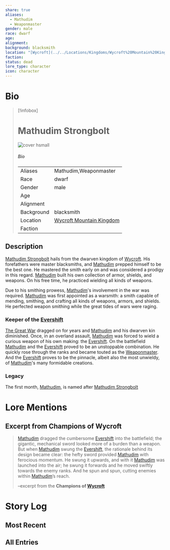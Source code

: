 ```yaml
---
share: true
aliases:
  - Mathudim
  - Weaponmaster
gender: male
race: dwarf
age: 
alignment: 
background: blacksmith
location: "[Wycroft](../../Locations/Kingdoms/Wycroft%20Mountain%20Kingdom.md)"
faction: 
status: dead
lore_type: character
icon: character
---
```

# Bio
> [!infobox]
> # Mathudim Strongbolt
> ![cover hsmall](insertimage.png)
> ##### Bio
> |  |  |
> | ---- | ---- |
> | Aliases | Mathudim,Weaponmaster|
> | Race| dwarf |
> | Gender| male|
> | Age | |
> | Alignment|| 
> | Background| blacksmith|
> | Location|  [Wycroft Mountain Kingdom](../../Locations/Kingdoms/Wycroft%20Mountain%20Kingdom.md)|
> | Faction| | 
## Description
[Mathudim Strongbolt](Mathudim%20Strongbolt.md) hails from the dwarven kingdom of [Wycroft](../../Locations/Kingdoms/Wycroft%20Mountain%20Kingdom.md). His forefathers were master blacksmiths, and [Mathudim](Mathudim%20Strongbolt.md) prepped himself to be the best one. He mastered the smith early on and was considered a prodigy in this regard. [Mathudim](Mathudim%20Strongbolt.md) built his own collection of armor, shields, and weapons. On his free time, he practiced wielding all kinds of weapons.

Due to his smithing prowess, [Mathudim](Mathudim%20Strongbolt.md)'s involvement in the war was required. [Mathudim](Mathudim%20Strongbolt.md) was first appointed as a warsmith: a smith capable of mending, smithing, and crafting all kinds of weapons, armors, and shields. He perfected weapon smithing while the great tides of wars were raging.
### Keeper of the [Evershift](../../Items/Mythic%20Items/Evershift.md)
[The Great War](../Kippian-Sumber%20War.md) dragged on for years and [Mathudim](Mathudim%20Strongbolt.md) and his dwarven kin diminished. Once, in an overland assault, [Mathudim](Mathudim%20Strongbolt.md) was forced to wield a curious weapon of his own making: the [Evershift](../../Items/Mythic%20Items/Evershift.md). On the battlefield [Mathudim](Mathudim%20Strongbolt.md) and the [Evershift](../../Items/Mythic%20Items/Evershift.md) proved to be an unstoppable combination. He quickly rose through the ranks and became touted as the [Weaponmaster](Mathudim%20Strongbolt.md). And the [Evershift](../../Items/Mythic%20Items/Evershift.md) proves to be the pinnacle, albeit also the most unwieldy, of [Mathudim](Mathudim%20Strongbolt.md)'s many formidable creations.
### Legacy
The first month, [Mathudim](Mathudim%20Strongbolt.md), is named after [Mathudim Strongbolt](Mathudim%20Strongbolt.md)
# Lore Mentions
## Excerpt from **Champions of Wycroft**
>[Mathudim](Mathudim%20Strongbolt.md) dragged the cumbersome [Evershift](../../Items/Mythic%20Items/Evershift.md) into the battlefield; the gigantic, mechanical sword looked more of a burden than a weapon. But when [Mathudim](Mathudim%20Strongbolt.md) swung the [Evershift](../../Items/Mythic%20Items/Evershift.md), the rationale behind its design became clear: the hefty sword provided [Mathudim](Mathudim%20Strongbolt.md) with ferocious momentum. He swung it upwards, and with it [Mathudim](Mathudim%20Strongbolt.md) was launched into the air; he swung it forwards and he moved swiftly towards the enemy ranks. And he spun and spun, cutting enemies within [Mathudim](Mathudim%20Strongbolt.md)’s reach.
>
>–excerpt from the **Champions of [Wycroft](../../Locations/Kingdoms/Wycroft%20Mountain%20Kingdom.md)**
# Story Log
## Most Recent

## All Entries
